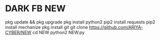 # DARK FB NEW
pkg update && pkg upgrade
pkg install python2 
pip2 install requests
pip2 install mechanize
pkg install git
git clone https://github.com/ARIYA-CYBER/NEW
cd NEW
python2 NEW.py
